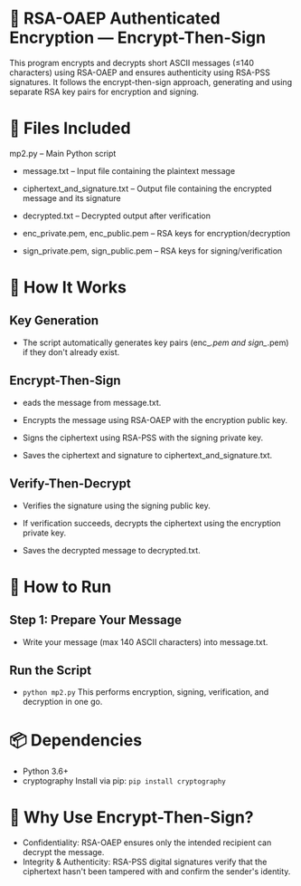 # 🔐 RSA-OAEP Authenticated Encryption — Encrypt-Then-Sign

This program encrypts and decrypts short ASCII messages (≤140 characters) using RSA-OAEP and ensures authenticity using RSA-PSS signatures. It follows the encrypt-then-sign approach, generating and using separate RSA key pairs for encryption and signing.

# 📁 Files Included
mp2.py – Main Python script

- message.txt – Input file containing the plaintext message

- ciphertext_and_signature.txt – Output file containing the encrypted message and its signature
 
- decrypted.txt – Decrypted output after verification

- enc_private.pem, enc_public.pem – RSA keys for encryption/decryption

- sign_private.pem, sign_public.pem – RSA keys for signing/verification

# 🚀 How It Works

## Key Generation
- The script automatically generates key pairs (enc_*.pem and sign_*.pem) if they don't already exist.

## Encrypt-Then-Sign

- eads the message from message.txt.

- Encrypts the message using RSA-OAEP with the encryption public key.

- Signs the ciphertext using RSA-PSS with the signing private key.

- Saves the ciphertext and signature to ciphertext_and_signature.txt.

## Verify-Then-Decrypt

- Verifies the signature using the signing public key.

- If verification succeeds, decrypts the ciphertext using the encryption private key.

- Saves the decrypted message to decrypted.txt.

# 🔧 How to Run
## Step 1: Prepare Your Message
- Write your message (max 140 ASCII characters) into message.txt.
## Run the Script
- `python mp2.py`
This performs encryption, signing, verification, and decryption in one go.

# 📦 Dependencies
- Python 3.6+
- cryptography
Install via pip:
`pip install cryptography`

# 🔐 Why Use Encrypt-Then-Sign?
- Confidentiality: RSA-OAEP ensures only the intended recipient can decrypt the message.
- Integrity & Authenticity: RSA-PSS digital signatures verify that the ciphertext hasn't been tampered with and confirm the sender's identity.

